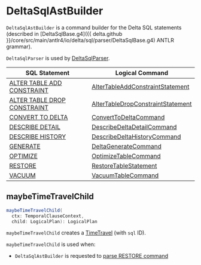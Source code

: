 # DeltaSqlAstBuilder

`DeltaSqlAstBuilder` is a command builder for the Delta SQL statements (described in [DeltaSqlBase.g4]({{ delta.github }}/core/src/main/antlr4/io/delta/sql/parser/DeltaSqlBase.g4) ANTLR grammar).

`DeltaSqlParser` is used by [DeltaSqlParser](DeltaSqlParser.md#builder).

SQL Statement | Logical Command
--------------|----------
 [ALTER TABLE ADD CONSTRAINT](index.md#ALTER-TABLE-ADD-CONSTRAINT) | [AlterTableAddConstraintStatement](../constraints/AlterTableAddConstraintStatement.md)
 [ALTER TABLE DROP CONSTRAINT](index.md#ALTER-TABLE-DROP-CONSTRAINT) | [AlterTableDropConstraintStatement](../constraints/AlterTableDropConstraintStatement.md)
 [CONVERT TO DELTA](index.md#CONVERT-TO-DELTA) | [ConvertToDeltaCommand](../commands/convert/ConvertToDeltaCommand.md)
 [DESCRIBE DETAIL](index.md#DESCRIBE-DETAIL) | [DescribeDeltaDetailCommand](../commands/describe-detail/DescribeDeltaDetailCommand.md)
 [DESCRIBE HISTORY](index.md#DESCRIBE-HISTORY) | [DescribeDeltaHistoryCommand](../commands/describe-history/DescribeDeltaHistoryCommand.md)
 [GENERATE](index.md#GENERATE) | [DeltaGenerateCommand](../commands/generate/DeltaGenerateCommand.md)
 [OPTIMIZE](index.md#OPTIMIZE) | [OptimizeTableCommand](../commands/optimize/OptimizeTableCommand.md)
 <span id="visitRestore"> [RESTORE](index.md#RESTORE) | [RestoreTableStatement](../commands/restore/RestoreTableStatement.md)
 [VACUUM](index.md#VACUUM) | [VacuumTableCommand](../commands/vacuum/VacuumTableCommand.md)

## <span id="maybeTimeTravelChild"> maybeTimeTravelChild

```scala
maybeTimeTravelChild(
  ctx: TemporalClauseContext,
  child: LogicalPlan): LogicalPlan
```

`maybeTimeTravelChild` creates a [TimeTravel](../commands/restore/TimeTravel.md) (with `sql` ID).

`maybeTimeTravelChild` is used when:

* `DeltaSqlAstBuilder` is requested to [parse RESTORE command](#visitRestore)
